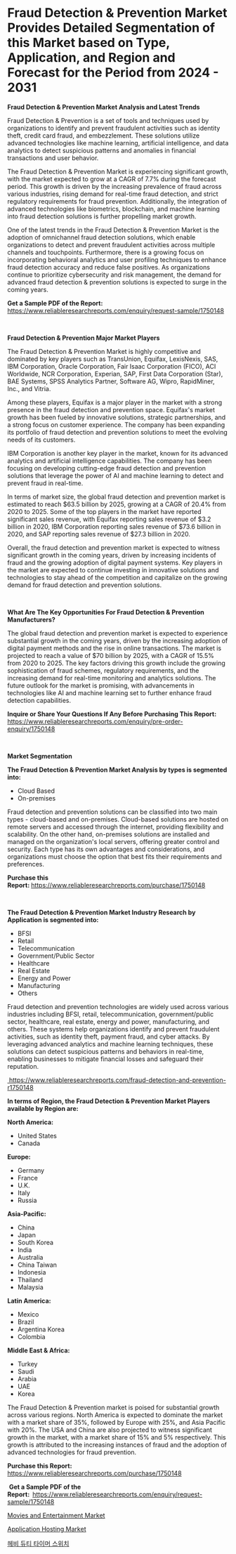 <p><h1>Fraud Detection & Prevention Market Provides Detailed Segmentation of this Market based on Type, Application, and Region and Forecast for the Period from 2024 - 2031</h1></p><p><strong>Fraud Detection & Prevention Market Analysis and Latest Trends</strong></p>
<p><p>Fraud Detection & Prevention is a set of tools and techniques used by organizations to identify and prevent fraudulent activities such as identity theft, credit card fraud, and embezzlement. These solutions utilize advanced technologies like machine learning, artificial intelligence, and data analytics to detect suspicious patterns and anomalies in financial transactions and user behavior.</p><p>The Fraud Detection & Prevention Market is experiencing significant growth, with the market expected to grow at a CAGR of 7.7% during the forecast period. This growth is driven by the increasing prevalence of fraud across various industries, rising demand for real-time fraud detection, and strict regulatory requirements for fraud prevention. Additionally, the integration of advanced technologies like biometrics, blockchain, and machine learning into fraud detection solutions is further propelling market growth.</p><p>One of the latest trends in the Fraud Detection & Prevention Market is the adoption of omnichannel fraud detection solutions, which enable organizations to detect and prevent fraudulent activities across multiple channels and touchpoints. Furthermore, there is a growing focus on incorporating behavioral analytics and user profiling techniques to enhance fraud detection accuracy and reduce false positives. As organizations continue to prioritize cybersecurity and risk management, the demand for advanced fraud detection & prevention solutions is expected to surge in the coming years.</p></p>
<p><strong>Get a Sample PDF of the Report:&nbsp;</strong> <a href="https://www.reliableresearchreports.com/enquiry/request-sample/1750148">https://www.reliableresearchreports.com/enquiry/request-sample/1750148</a></p>
<p>&nbsp;</p>
<p><strong>Fraud Detection & Prevention Major Market Players</strong></p>
<p><p>The Fraud Detection & Prevention Market is highly competitive and dominated by key players such as TransUnion, Equifax, LexisNexis, SAS, IBM Corporation, Oracle Corporation, Fair Isaac Corporation (FICO), ACI Worldwide, NCR Corporation, Experian, SAP, First Data Corporation (Star), BAE Systems, SPSS Analytics Partner, Software AG, Wipro, RapidMiner, Inc., and Vitria. </p><p>Among these players, Equifax is a major player in the market with a strong presence in the fraud detection and prevention space. Equifax's market growth has been fueled by innovative solutions, strategic partnerships, and a strong focus on customer experience. The company has been expanding its portfolio of fraud detection and prevention solutions to meet the evolving needs of its customers.</p><p>IBM Corporation is another key player in the market, known for its advanced analytics and artificial intelligence capabilities. The company has been focusing on developing cutting-edge fraud detection and prevention solutions that leverage the power of AI and machine learning to detect and prevent fraud in real-time.</p><p>In terms of market size, the global fraud detection and prevention market is estimated to reach $63.5 billion by 2025, growing at a CAGR of 20.4% from 2020 to 2025. Some of the top players in the market have reported significant sales revenue, with Equifax reporting sales revenue of $3.2 billion in 2020, IBM Corporation reporting sales revenue of $73.6 billion in 2020, and SAP reporting sales revenue of $27.3 billion in 2020.</p><p>Overall, the fraud detection and prevention market is expected to witness significant growth in the coming years, driven by increasing incidents of fraud and the growing adoption of digital payment systems. Key players in the market are expected to continue investing in innovative solutions and technologies to stay ahead of the competition and capitalize on the growing demand for fraud detection and prevention solutions.</p></p>
<p>&nbsp;</p>
<p><strong>What Are The Key Opportunities For Fraud Detection & Prevention Manufacturers?</strong></p>
<p><p>The global fraud detection and prevention market is expected to experience substantial growth in the coming years, driven by the increasing adoption of digital payment methods and the rise in online transactions. The market is projected to reach a value of $70 billion by 2025, with a CAGR of 15.5% from 2020 to 2025. The key factors driving this growth include the growing sophistication of fraud schemes, regulatory requirements, and the increasing demand for real-time monitoring and analytics solutions. The future outlook for the market is promising, with advancements in technologies like AI and machine learning set to further enhance fraud detection capabilities.</p></p>
<p><strong>Inquire or Share Your Questions If Any Before Purchasing This Report:</strong> <a href="https://www.reliableresearchreports.com/enquiry/pre-order-enquiry/1750148">https://www.reliableresearchreports.com/enquiry/pre-order-enquiry/1750148</a></p>
<p>&nbsp;</p>
<p><strong>Market Segmentation</strong></p>
<p><strong>The Fraud Detection & Prevention Market Analysis by types is segmented into:</strong></p>
<p><ul><li>Cloud Based</li><li>On-premises</li></ul></p>
<p><p>Fraud detection and prevention solutions can be classified into two main types - cloud-based and on-premises. Cloud-based solutions are hosted on remote servers and accessed through the internet, providing flexibility and scalability. On the other hand, on-premises solutions are installed and managed on the organization's local servers, offering greater control and security. Each type has its own advantages and considerations, and organizations must choose the option that best fits their requirements and preferences.</p></p>
<p><strong>Purchase this Report:&nbsp;</strong><a href="https://www.reliableresearchreports.com/purchase/1750148">https://www.reliableresearchreports.com/purchase/1750148</a></p>
<p>&nbsp;</p>
<p><strong>The Fraud Detection & Prevention Market Industry Research by Application is segmented into:</strong></p>
<p><ul><li>BFSI</li><li>Retail</li><li>Telecommunication</li><li>Government/Public Sector</li><li>Healthcare</li><li>Real Estate</li><li>Energy and Power</li><li>Manufacturing</li><li>Others</li></ul></p>
<p><p>Fraud detection and prevention technologies are widely used across various industries including BFSI, retail, telecommunication, government/public sector, healthcare, real estate, energy and power, manufacturing, and others. These systems help organizations identify and prevent fraudulent activities, such as identity theft, payment fraud, and cyber attacks. By leveraging advanced analytics and machine learning techniques, these solutions can detect suspicious patterns and behaviors in real-time, enabling businesses to mitigate financial losses and safeguard their reputation.</p></p>
<p><a href="https://www.reliableresearchreports.com/fraud-detection-and-prevention-r1750148">&nbsp;https://www.reliableresearchreports.com/fraud-detection-and-prevention-r1750148</a></p>
<p><strong>In terms of Region, the Fraud Detection & Prevention Market Players available by Region are:</strong></p>
<p>
    <p> <strong> North America: </strong>
        <ul>
            <li>United States</li>
            <li>Canada</li>
        </ul>
        </p> 
    <p> <strong> Europe: </strong>
        <ul>
            <li>Germany</li>
            <li>France</li>
            <li>U.K.</li>
            <li>Italy</li>
            <li>Russia</li>
        </ul>
        </p> 
    <p> <strong> Asia-Pacific: </strong>
        <ul>
            <li>China</li>
            <li>Japan</li>
            <li>South Korea</li>
            <li>India</li>
            <li>Australia</li>
            <li>China Taiwan</li>
            <li>Indonesia</li>
            <li>Thailand</li>
            <li>Malaysia</li>
        </ul>
        </p> 
    <p> <strong> Latin America: </strong>
        <ul>
            <li>Mexico</li>
            <li>Brazil</li>
            <li>Argentina Korea</li>
            <li>Colombia</li>
        </ul>
        </p> 
    <p> <strong> Middle East & Africa: </strong>
        <ul>
            <li>Turkey</li>
            <li>Saudi</li>
            <li>Arabia</li>
            <li>UAE</li>
            <li>Korea</li>
        </ul>
    </p>
    </p>
<p><p>The Fraud Detection & Prevention market is poised for substantial growth across various regions. North America is expected to dominate the market with a market share of 35%, followed by Europe with 25%, and Asia Pacific with 20%. The USA and China are also projected to witness significant growth in the market, with a market share of 15% and 5% respectively. This growth is attributed to the increasing instances of fraud and the adoption of advanced technologies for fraud prevention.</p></p>
<p><strong>Purchase this Report: </strong><a href="https://www.reliableresearchreports.com/purchase/1750148">https://www.reliableresearchreports.com/purchase/1750148</a></p>
<p>&nbsp;<strong>Get a Sample PDF of the Report:&nbsp;&nbsp;</strong><a href="https://www.reliableresearchreports.com/enquiry/request-sample/1750148">https://www.reliableresearchreports.com/enquiry/request-sample/1750148</a></p>
<p><strong></strong></p>
<p><p><a href="https://github.com/kosella/Market-Research-Report-List-3/blob/main/movies-and-entertainment-market.md">Movies and Entertainment Market</a></p><p><a href="https://github.com/kufem1/Market-Research-Report-List-2/blob/main/application-hosting-market.md">Application Hosting Market</a></p><p><a href="https://github.com/chupp85/Market-Research-Report-List-1/blob/main/501144158933.md">헤비 듀티 타이머 스위치</a></p></p>